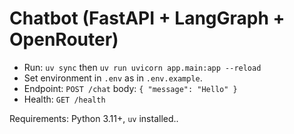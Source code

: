 # Chatbot (FastAPI + LangGraph + OpenRouter)

- Run: `uv sync` then `uv run uvicorn app.main:app --reload`
- Set environment in `.env` as in `.env.example`.
- Endpoint: `POST /chat` body: `{ "message": "Hello" }`
- Health: `GET /health`

Requirements: Python 3.11+, `uv` installed..